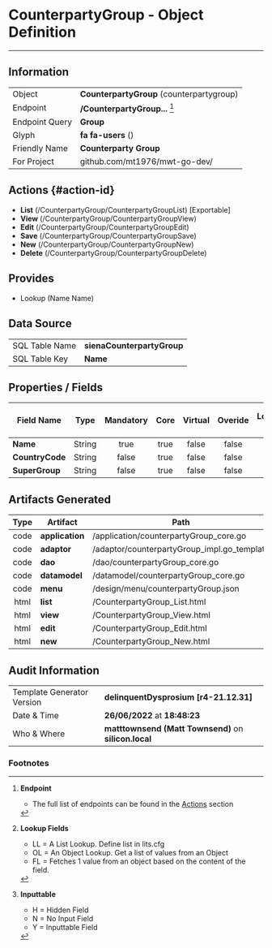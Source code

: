 # **CounterpartyGroup** - Object Definition
---
##  Information
|   |   |
|---|---|
|Object         |**CounterpartyGroup** (counterpartygroup) |
|Endpoint 	    |**/CounterpartyGroup...** [^1]|
|Endpoint Query |**Group**|
Glyph|**fa fa-users** ()
Friendly Name|**Counterparty Group**|
|For Project    |github.com/mt1976/mwt-go-dev/|

##  Actions {#action-id}
* **List** (/CounterpartyGroup/CounterpartyGroupList) [Exportable]
* **View** (/CounterpartyGroup/CounterpartyGroupView)
* **Edit** (/CounterpartyGroup/CounterpartyGroupEdit)
* **Save** (/CounterpartyGroup/CounterpartyGroupSave)
* **New** (/CounterpartyGroup/CounterpartyGroupNew)
* **Delete** (/CounterpartyGroup/CounterpartyGroupDelete)







##  Provides
 * Lookup (Name Name)






##  Data Source 
|   |   |
|---|---|
SQL Table Name       | **sienaCounterpartyGroup**
SQL Table Key | **Name**



##  Properties / Fields
| Field Name| Type | Mandatory | Core | Virtual | Overide | Lookup [^2]| Lookup Object      | Lookup Field Source         | Lookup Return Value                | Inputable [^3]|DB Column|Default Value| No Change | Callout | Internal | Display | Mask |
| -- | --  | :--: | :--: | :--: |:--: |:--: |:--: |-- |-- |:--: |-- | --| :--: | :--: | :--: | -- | -- |
|**Name**|String|true|true|false|false|||||Y|Name||false|false|false|text||
|**CountryCode**|String|false|true|false|false|||||Y|CountryCode||false|false|false|text||
|**SuperGroup**|String|false|true|false|false|||||Y|SuperGroup||false|false|false|text||


##  Artifacts Generated
| Type | Artifact | Path|
| :--: | -- | -- |
| code | **application** | /application/counterpartyGroup_core.go |
| code | **adaptor** | /adaptor/counterpartyGroup_impl.go_template |
| code | **dao** | /dao/counterpartyGroup_core.go |
| code | **datamodel** | /datamodel/counterpartyGroup_core.go |
| code | **menu** | /design/menu/counterpartyGroup.json |
| html | **list** | /CounterpartyGroup_List.html |
| html | **view** | /CounterpartyGroup_View.html |
| html | **edit** | /CounterpartyGroup_Edit.html |
| html | **new** | /CounterpartyGroup_New.html |


## Audit Information
|   |   |
|---|---|
Template Generator Version   | **delinquentDysprosium [r4-21.12.31]**
Date & Time		     | **26/06/2022** at **18:48:23**
Who & Where		     | **matttownsend (Matt Townsend)** on **silicon.local**

### Footnotes
[^1]: **Endpoint**
    * The full list of endpoints can be found in the [Actions](#action-id) section
[^2]: **Lookup Fields**
    * LL = A List Lookup. Define list in lits.cfg
    * OL = An Object Lookup. Get a list of values from an Object
    * FL = Fetches 1 value from an object based on the content of the field. 
[^3]: **Inputtable**   
    * H = Hidden Field
    * N = No Input Field
    * Y = Inputtable Field